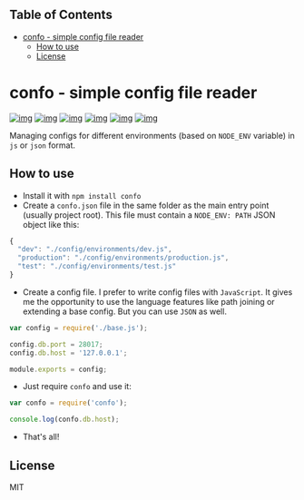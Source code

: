 <div id="table-of-contents">
<h2>Table of Contents</h2>
<div id="text-table-of-contents">
<ul>
<li><a href="#sec-1">confo - simple config file reader</a>
<ul>
<li><a href="#sec-1-1">How to use</a></li>
<li><a href="#sec-1-2">License</a></li>
</ul>
</li>
</ul>
</div>
</div>

# confo - simple config file reader<a id="sec-1" name="sec-1"></a>

[![img](http://img.shields.io/npm/v/confo.svg)](https://www.npmjs.com/package/confo)
[![img](http://img.shields.io/npm/l/confo.svg)](https://www.npmjs.com/package/confo)
[![img](http://img.shields.io/github/stars/evilrobts/confo.svg)](https://www.npmjs.com/package/confo)
[![img](http://img.shields.io/npm/dm/confo.svg)](https://www.npmjs.com/package/confo)
[![img](http://img.shields.io/travis/evilrobts/confo.svg)](https://travis-ci.org/evilrobts/confo)
[![img](http://img.shields.io/coveralls/evilrobts/confo.svg)](https://coveralls.io/r/evilrobts/confo)

Managing configs for different environments (based on `NODE_ENV` variable) in `js` or `json` format.

## How to use<a id="sec-1-1" name="sec-1-1"></a>

-   Install it with `npm install confo`
-   Create a `confo.json` file in the same folder as the main entry point (usually project root). This file must contain a `NODE_ENV: PATH` JSON object like this:

  ```javascript
  {
    "dev": "./config/environments/dev.js",
    "production": "./config/environments/production.js",
    "test": "./config/environments/test.js"
  }
  ```
-   Create a config file. I prefer to write config files with `JavaScript`. It gives me the opportunity to use the language features like path joining or extending a base config. But you can use `JSON` as well.

  ```javascript
  var config = require('./base.js');

  config.db.port = 28017;
  config.db.host = '127.0.0.1';

  module.exports = config;
  ```
-   Just require `confo` and use it:

  ```javascript
  var confo = require('confo');

  console.log(confo.db.host);
  ```

-   That's all!

## License<a id="sec-1-2" name="sec-1-2"></a>

MIT
